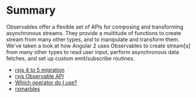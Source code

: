 # Summary
Observables offer a flexible set of APIs for composing and transforming asynchronous streams. They provide a multitude of functions to create stream from many other types, and to manipulate and transform them. We've taken a look at how Angular 2 uses Observables to create stream[s] from many other types to read user input, perform asynchronous data fetches, and set up custom emit/subscribe routines.

- [rxjs 4 to 5 migration](https://github.com/ReactiveX/rxjs/blob/master/MIGRATION.md)
- [rxjs Observable API](http://reactivex.io/rxjs/class/es6/Observable.js~Observable.html)
- [Which operator do I use?](https://xgrommx.github.io/rx-book/content/which_operator_do_i_use/instance_operators.html)
- [rxmarbles](http://rxmarbles.com)
